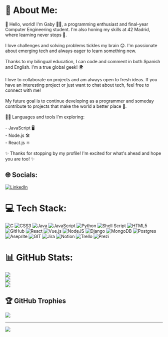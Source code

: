 # 💫 About Me:
👋 Hello, world! I'm Gaby 👩‍💻, a programming enthusiast and final-year Computer Engineering student. I'm also honing my skills at 42 Madrid, where learning never stops 🚀.<br><br>I love challenges and solving problems tickles my brain 😊. I'm passionate about emerging tech and always eager to learn something new.<br><br>Thanks to my bilingual education, I can code and comment in both Spanish and English. I'm a true global geek! 🌍<br><br>I love to collaborate on projects and am always open to fresh ideas. If you have an interesting project or just want to chat about tech, feel free to connect with me!<br><br>My future goal is to continue developing as a programmer and someday contribute to projects that make the world a better place 🌟.<br><br>👩‍💻 Languages and tools I'm exploring:<br><br>- JavaScript 🖥️<br>- Node.js 🛠️<br>- React.js ⚛️<br><br>✨ Thanks for stopping by my profile! I'm excited for what's ahead and hope you are too! ✨


## 🌐 Socials:
[![LinkedIn](https://img.shields.io/badge/LinkedIn-%230077B5.svg?logo=linkedin&logoColor=white)](https://www.linkedin.com/in/gabriela-trabajo-de-rada/) 

# 💻 Tech Stack:
![C](https://img.shields.io/badge/c-%2300599C.svg?style=for-the-badge&logo=c&logoColor=white) ![CSS3](https://img.shields.io/badge/css3-%231572B6.svg?style=for-the-badge&logo=css3&logoColor=white) ![Java](https://img.shields.io/badge/java-%23ED8B00.svg?style=for-the-badge&logo=java&logoColor=white) ![JavaScript](https://img.shields.io/badge/javascript-%23323330.svg?style=for-the-badge&logo=javascript&logoColor=%23F7DF1E) ![Python](https://img.shields.io/badge/python-3670A0?style=for-the-badge&logo=python&logoColor=ffdd54) ![Shell Script](https://img.shields.io/badge/shell_script-%23121011.svg?style=for-the-badge&logo=gnu-bash&logoColor=white) ![HTML5](https://img.shields.io/badge/html5-%23E34F26.svg?style=for-the-badge&logo=html5&logoColor=white) ![GitHub](https://img.shields.io/badge/GitHub-%23121011.svg?style=for-the-badge&logo=github&logoColor=white) ![React](https://img.shields.io/badge/react-%2320232a.svg?style=for-the-badge&logo=react&logoColor=%2361DAFB) ![Vue.js](https://img.shields.io/badge/vuejs-%2335495e.svg?style=for-the-badge&logo=vuedotjs&logoColor=%234FC08D) ![NodeJS](https://img.shields.io/badge/node.js-6DA55F?style=for-the-badge&logo=node.js&logoColor=white) ![Django](https://img.shields.io/badge/django-%23092E20.svg?style=for-the-badge&logo=django&logoColor=white) ![MongoDB](https://img.shields.io/badge/MongoDB-%234ea94b.svg?style=for-the-badge&logo=mongodb&logoColor=white) ![Postgres](https://img.shields.io/badge/postgres-%23316192.svg?style=for-the-badge&logo=postgresql&logoColor=white) ![Aseprite](https://img.shields.io/badge/Aseprite-FFFFFF?style=for-the-badge&logo=Aseprite&logoColor=#7D929E) ![GIT](https://img.shields.io/badge/Git-fc6d26?style=for-the-badge&logo=git&logoColor=white) ![Jira](https://img.shields.io/badge/jira-%230A0FFF.svg?style=for-the-badge&logo=jira&logoColor=white) ![Notion](https://img.shields.io/badge/Notion-%23000000.svg?style=for-the-badge&logo=notion&logoColor=white) ![Trello](https://img.shields.io/badge/Trello-%23026AA7.svg?style=for-the-badge&logo=Trello&logoColor=white) ![Prezi](https://img.shields.io/badge/Prezi-%23000000.svg?style=for-the-badge&logo=Prezi&logoColor=white)
# 📊 GitHub Stats:
![](https://github-readme-stats.vercel.app/api?username=GabyOnGit&theme=nightowl&hide_border=false&include_all_commits=false&count_private=false)<br/>
![](https://github-readme-streak-stats.herokuapp.com/?user=GabyOnGit&theme=nightowl&hide_border=false)<br/>
![](https://github-readme-stats.vercel.app/api/top-langs/?username=GabyOnGit&theme=nightowl&hide_border=false&include_all_commits=false&count_private=false&layout=compact)

## 🏆 GitHub Trophies
![](https://github-profile-trophy.vercel.app/?username=GabyOnGit&theme=discord&no-frame=true&no-bg=true&margin-w=4)

---
[![](https://visitcount.itsvg.in/api?id=GabyOnGit&icon=5&color=6)](https://visitcount.itsvg.in)

<!-- Proudly created with GPRM ( https://gprm.itsvg.in ) -->
